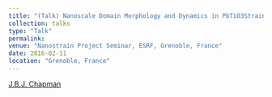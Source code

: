 ```yaml
---
title: "(Talk) Nanoscale Domain Morphology and Dynamics in PbTiO3Strained Ultrathin Films."
collection: talks
type: "Talk"
permalink: 
venue: "Nanostrain Project Seminar, ESRF, Grenoble, France"
date: 2016-02-11
location: "Grenoble, France"
---
```


<u>J.B.J. Chapman</u>
